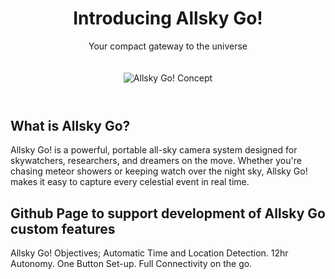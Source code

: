  <header>
    <h1>Introducing Allsky Go!</h1>
    <p class="highlight">Your compact gateway to the universe</p>
    <img src="http://www.allsky.it/allskygo/photos/concept%20(1).jpg" alt="Allsky Go! Concept" style="max-width:100%; height:auto; margin-top:20px;" />
 </header>

  <div class="container">
    <h2>What is Allsky Go?</h2>
    <p>
      Allsky Go! is a powerful, portable all-sky camera system designed for skywatchers, researchers, and dreamers on the move. Whether you're chasing meteor showers or keeping watch over the night sky, Allsky Go! makes it easy to capture every celestial event in real time.
    </p>
    <div class="container">
    <h2>Github Page to support development of Allsky Go custom features</h2>
    <p>
      Allsky Go! Objectives; Automatic Time and Location Detection.  12hr Autonomy.  One Button Set-up.  Full Connectivity on the go.
    </p>
